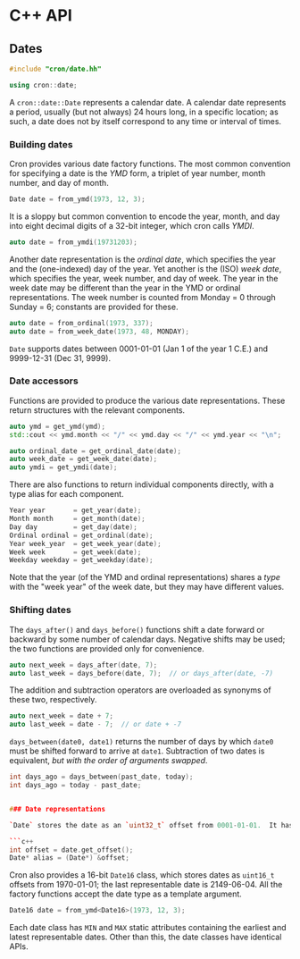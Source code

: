 # C++ API

## Dates

```c++
#include "cron/date.hh"

using cron::date;
```

A `cron::date::Date` represents a calendar date.  A calendar date represents a period, usually (but not always) 24 hours long, in a specific location; as such, a date does not by itself correspond to any time or interval of times.

### Building dates

Cron provides various date factory functions. The most common convention for specifying a date is the _YMD_ form, a triplet of year number, month number, and day of month.  

```c++
Date date = from_ymd(1973, 12, 3);
```

It is a sloppy but common convention to encode the year, month, and day into eight decimal digits of a 32-bit integer, which cron calls _YMDI_.

```c++
auto date = from_ymdi(19731203);
```

Another date representation is the _ordinal date_, which specifies the year and the (one-indexed) day of the year.  Yet another is the (ISO) _week date_, which specifies the year, week number, and day of week.  The year in the week date may be different than the year in the YMD or ordinal representations.  The week number is counted from Monday = 0 through Sunday = 6; constants are provided for these.

```c++
auto date = from_ordinal(1973, 337);
auto date = from_week_date(1973, 48, MONDAY);
```

`Date` supports dates between 0001-01-01 (Jan 1 of the year 1 C.E.) and 9999-12-31 (Dec 31, 9999).

### Date accessors

Functions are provided to produce the various date representations.  These return structures with the relevant components.

```c++
auto ymd = get_ymd(ymd);
std::cout << ymd.month << "/" << ymd.day << "/" << ymd.year << "\n";

auto ordinal_date = get_ordinal_date(date);
auto week_date = get_week_date(date);
auto ymdi = get_ymdi(date);
```

There are also functions to return individual components directly, with a type alias for each component.

```c++
Year year       = get_year(date);
Month month     = get_month(date);
Day day         = get_day(date);
Ordinal ordinal = get_ordinal(date);
Year week_year  = get_week_year(date);
Week week       = get_week(date);
Weekday weekday = get_weekday(date);
```

Note that the year (of the YMD and ordinal representations) shares a _type_ with the "week year" of the week date, but they may have different values.


### Shifting dates

The `days_after()` and `days_before()` functions shift a date forward or backward by some number of calendar days.  Negative shifts may be used; the two functions are provided only for convenience.

```c++
auto next_week = days_after(date, 7);
auto last_week = days_before(date, 7);  // or days_after(date, -7)
```

The addition and subtraction operators are overloaded as synonyms of these two, respectively.

```c++
auto next_week = date + 7;
auto last_week = date - 7;  // or date + -7
```

`days_between(date0, date1)` returns the number of days by which `date0` must be shifted forward to arrive at `date1`.  Subtraction of two dates is equivalent, _but with the order of arguments swapped_.

```c++
int days_ago = days_between(past_date, today);
int days_ago = today - past_date;


### Date representations

`Date` stores the date as an `uint32_t` offset from 0001-01-01.  It has no virtual methods or other state, so `uint32_t*` may safely be cast to and from `Date*`.

```c++
int offset = date.get_offset();
Date* alias = (Date*) &offset;
```

Cron also provides a 16-bit `Date16` class, which stores dates as `uint16_t` offsets from 1970-01-01; the last representable date is 2149-06-04.  All the factory functions accept the date type as a template argument.

```c++
Date16 date = from_ymd<Date16>(1973, 12, 3);
```

Each date class has `MIN` and `MAX` static attributes containing the earliest and latest representable dates.  Other than this, the date classes have identical APIs.
